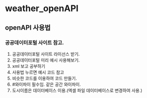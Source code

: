 # weather_openAPI
## openAPI 사용법
### 공공데이터포털 사이트 참고.
1. 공공데이터포털 사이트 라이선스 받기.
2. 공공데이터포털 미리 예시 사용해보기.
3. xml 보고 공부하기 
4. 사용법 누르면 예시 코드 참고
5. 비슷한 코드를 이용하여 코드 만들기.
6. #와이파이 필수임. 같은 공간 와이파이.
7. 도시이름은 데이터베이스 이용.(엑셀 파일 데이터베이스로 변경하여 사용.)


